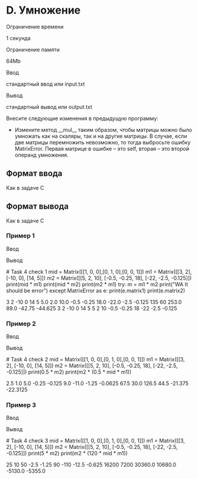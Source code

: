 D. Умножение
============

Ограничение времени

1 секунда

Ограничение памяти

64Mb

Ввод

стандартный ввод или input.txt

Вывод

стандартный вывод или output.txt

Внесите следующие изменения в предыдущую программу:

*   Измените метод \_\_mul\_\_ таким образом, чтобы матрицы можно было умножать как на скаляры, так и на другие матрицы. В случае, если две матрицы перемножить невозможно, то тогда выбросьте ошибку MatrixError. Первая матрице в ошибке – это self, вторая – это второй операнд умножения.

Формат ввода
------------

Как в задаче C

Формат вывода
-------------

Как в задаче C

### Пример 1

Ввод

Вывод

\# Task 4 check 1
mid = Matrix(\[\[1, 0, 0\],\[0, 1, 0\],\[0, 0, 1\]\])
m1 = Matrix(\[\[3, 2\], \[-10, 0\], \[14, 5\]\])
m2 = Matrix(\[\[5, 2, 10\], \[-0.5, -0.25, 18\], \[-22, -2.5, -0.125\]\])
print(mid \* m1)
print(mid \* m2)
print(m2 \* m1)
try:
    m = m1 \* m2
    print("WA It should be error")
except MatrixError as e:
    print(e.matrix1)
    print(e.matrix2)

3	2
-10	0
14	5
5.0	2.0	10.0
-0.5	-0.25	18.0
-22.0	-2.5	-0.125
135	60
253.0	89.0
-42.75	-44.625
3	2
-10	0
14	5
5	2	10
-0.5	-0.25	18
-22	-2.5	-0.125

### Пример 2

Ввод

Вывод

\# Task 4 check 2
mid = Matrix(\[\[1, 0, 0\],\[0, 1, 0\],\[0, 0, 1\]\])
m1 = Matrix(\[\[3, 2\], \[-10, 0\], \[14, 5\]\])
m2 = Matrix(\[\[5, 2, 10\], \[-0.5, -0.25, 18\], \[-22, -2.5, -0.125\]\])
print(0.5 \* m2)
print(m2 \* (0.5 \* mid \* m1))

2.5	1.0	5.0
-0.25	-0.125	9.0
-11.0	-1.25	-0.0625
67.5	30.0
126.5	44.5
-21.375	-22.3125

### Пример 3

Ввод

Вывод

\# Task 4 check 3
mid = Matrix(\[\[1, 0, 0\],\[0, 1, 0\],\[0, 0, 1\]\])
m1 = Matrix(\[\[3, 2\], \[-10, 0\], \[14, 5\]\])
m2 = Matrix(\[\[5, 2, 10\], \[-0.5, -0.25, 18\], \[-22, -2.5, -0.125\]\])
print(5 \* m2)
print(m2 \* (120 \* mid \* m1))

25	10	50
-2.5	-1.25	90
-110	-12.5	-0.625
16200	7200
30360.0	10680.0
-5130.0	-5355.0